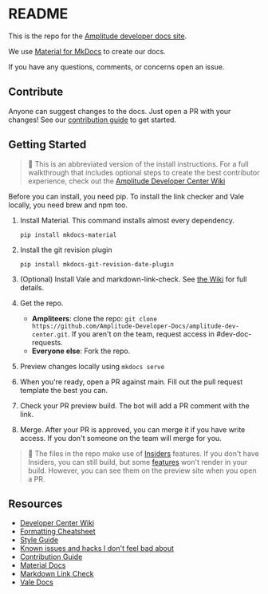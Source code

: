 <!-- markdownlint-disable-file -->
<!-- markdown-link-check-disable -->
<!-- vale off -->


# README

This is the repo for the [Amplitude developer docs site](https://docs.developers.amplitude.com).

We use [Material for MkDocs](https://github.com/squidfunk/mkdocs-material) to create our docs.

If you have any questions, comments, or concerns open an issue.

## Contribute

Anyone can suggest changes to the docs. Just open a PR with your changes! See our [contribution guide](CONTRIBUTING.md) to get started.

## Getting Started

> :pushpin: This is an abbreviated version of the install instructions. For a full walkthrough that includes optional steps to create the best contributor experience, check out the [Amplitude Developer Center Wiki](https://github.com/Amplitude-Developer-Docs/amplitude-dev-center/wiki)

  Before you can install, you need pip. To install the link checker and Vale locally, you need brew and npm too.

1. Install Material. This command installs almost every dependency.

    `pip install mkdocs-material`

2. Install the git revision plugin

    `pip install mkdocs-git-revision-date-plugin`

3. (Optional) Install Vale and markdown-link-check. See [the Wiki](https://github.com/Amplitude-Developer-Docs/amplitude-dev-center/wiki#install) for full details.
4. Get the repo.
   -  **Ampliteers**: clone the repo: `git clone https://github.com/Amplitude-Developer-Docs/amplitude-dev-center.git`. If you aren't on the team, request access in #dev-doc-requests.
   - **Everyone else**: Fork the repo.
5. Preview changes locally using `mkdocs serve`
6. When you're ready, open a PR against main. Fill out the pull request template the best you can.
7. Check your PR preview build. The bot will add a PR comment with the link. 
8. Merge. After your PR is approved, you can merge it if you have write access. If you don't someone on the team will merge for you. 

>:pushpin: The files in the repo make use of [Insiders](https://squidfunk.github.io/mkdocs-material/insiders/) features. If you don't have Insiders, you can still build, but some [features](https://squidfunk.github.io/mkdocs-material/insiders/#available-features) won't render in your build. However, you can see them on the preview site when you open a PR.

## Resources

- [Developer Center Wiki](https://github.com/Amplitude-Developer-Docs/amplitude-dev-center/wiki)
- [Formatting Cheatsheet](https://github.com/Amplitude-Developer-Docs/amplitude-dev-center/wiki/Formatting-Cheatsheet)
- [Style Guide](https://github.com/Amplitude-Developer-Docs/amplitude-dev-center/wiki/Style-Guide)
- [Known issues and hacks I don't feel bad about](https://github.com/Amplitude-Developer-Docs/amplitude-dev-center/wiki#known-issues-and-hacks-i-dont-feel-bad-about)
- [Contribution Guide](CONTRIBUTING.md)
- [Material Docs](https://squidfunk.github.io/mkdocs-material/)
- [Markdown Link Check](https://github.com/tcort/markdown-link-check)
- [Vale Docs](https://docs.errata.ai/)
